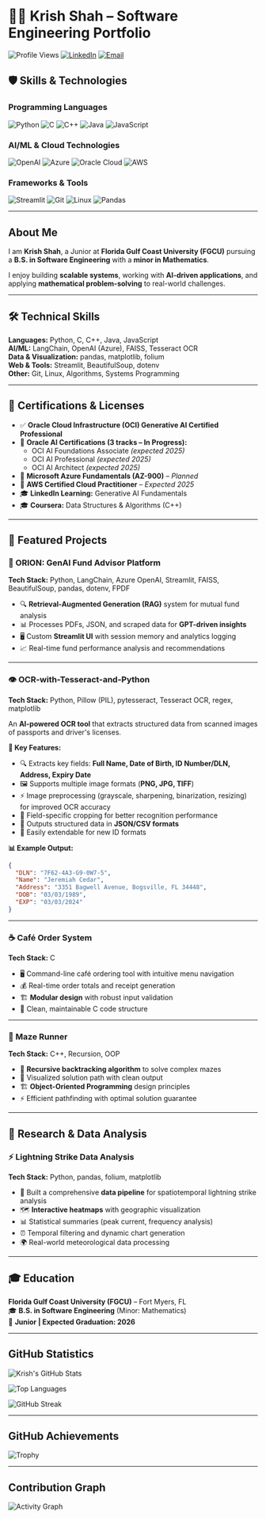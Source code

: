 # 👨‍💻 Krish Shah – Software Engineering Portfolio

![Profile Views](https://komarev.com/ghpvc/?username=krishshah&color=blue&style=flat-square)
[![LinkedIn](https://img.shields.io/badge/LinkedIn-Connect-blue?style=flat-square&logo=linkedin)](https://linkedin.com/in/krish-shah)
[![Email](https://img.shields.io/badge/Email-ksshah1283@eagle.fgcu.edu-red?style=flat-square&logo=gmail)](mailto:ksshah1283@eagle.fgcu.edu)

## 🛡️ Skills & Technologies

### Programming Languages
![Python](https://img.shields.io/badge/Python-3776AB?style=for-the-badge&logo=python&logoColor=white)
![C](https://img.shields.io/badge/C-00599C?style=for-the-badge&logo=c&logoColor=white)
![C++](https://img.shields.io/badge/C++-00599C?style=for-the-badge&logo=cplusplus&logoColor=white)
![Java](https://img.shields.io/badge/Java-ED8B00?style=for-the-badge&logo=java&logoColor=white)
![JavaScript](https://img.shields.io/badge/JavaScript-F7DF1E?style=for-the-badge&logo=javascript&logoColor=black)

### AI/ML & Cloud Technologies
![OpenAI](https://img.shields.io/badge/OpenAI-412991?style=for-the-badge&logo=openai&logoColor=white)
![Azure](https://img.shields.io/badge/Microsoft_Azure-0089D0?style=for-the-badge&logo=microsoft-azure&logoColor=white)
![Oracle Cloud](https://img.shields.io/badge/Oracle_Cloud-F80000?style=for-the-badge&logo=oracle&logoColor=white)
![AWS](https://img.shields.io/badge/AWS-232F3E?style=for-the-badge&logo=amazon-aws&logoColor=white)

### Frameworks & Tools
![Streamlit](https://img.shields.io/badge/Streamlit-FF4B4B?style=for-the-badge&logo=streamlit&logoColor=white)
![Git](https://img.shields.io/badge/Git-F05032?style=for-the-badge&logo=git&logoColor=white)
![Linux](https://img.shields.io/badge/Linux-FCC624?style=for-the-badge&logo=linux&logoColor=black)
![Pandas](https://img.shields.io/badge/Pandas-150458?style=for-the-badge&logo=pandas&logoColor=white)

---

## About Me

I am **Krish Shah**, a Junior at **Florida Gulf Coast University (FGCU)** pursuing a **B.S. in Software Engineering** with a **minor in Mathematics**.

I enjoy building **scalable systems**, working with **AI-driven applications**, and applying **mathematical problem-solving** to real-world challenges.

---

## 🛠 Technical Skills

**Languages:** Python, C, C++, Java, JavaScript  
**AI/ML:** LangChain, OpenAI (Azure), FAISS, Tesseract OCR  
**Data & Visualization:** pandas, matplotlib, folium  
**Web & Tools:** Streamlit, BeautifulSoup, dotenv  
**Other:** Git, Linux, Algorithms, Systems Programming

---

## 📜 Certifications & Licenses

- ✅ **Oracle Cloud Infrastructure (OCI) Generative AI Certified Professional**
- 🔄 **Oracle AI Certifications (3 tracks – In Progress):**
  - OCI AI Foundations Associate *(expected 2025)*
  - OCI AI Professional *(expected 2025)*
  - OCI AI Architect *(expected 2025)*
- 📅 **Microsoft Azure Fundamentals (AZ-900)** – *Planned*
- 📅 **AWS Certified Cloud Practitioner** – *Expected 2025*
- 🎓 **LinkedIn Learning:** Generative AI Fundamentals
- 🎓 **Coursera:** Data Structures & Algorithms (C++)

---

## 🚀 Featured Projects

### 🤖 ORION: GenAI Fund Advisor Platform
**Tech Stack:** Python, LangChain, Azure OpenAI, Streamlit, FAISS, BeautifulSoup, pandas, dotenv, FPDF

- 🔍 **Retrieval-Augmented Generation (RAG)** system for mutual fund analysis
- 📊 Processes PDFs, JSON, and scraped data for **GPT-driven insights**
- 🖥️ Custom **Streamlit UI** with session memory and analytics logging
- 📈 Real-time fund performance analysis and recommendations

---

### 👁️ OCR-with-Tesseract-and-Python
**Tech Stack:** Python, Pillow (PIL), pytesseract, Tesseract OCR, regex, matplotlib

An **AI-powered OCR tool** that extracts structured data from scanned images of passports and driver's licenses.

**🌟 Key Features:**
- 🔍 Extracts key fields: **Full Name, Date of Birth, ID Number/DLN, Address, Expiry Date**
- 🖼️ Supports multiple image formats (**PNG, JPG, TIFF**)
- ⚡ Image preprocessing (grayscale, sharpening, binarization, resizing) for improved OCR accuracy
- 🎯 Field-specific cropping for better recognition performance
- 📄 Outputs structured data in **JSON/CSV formats**
- 🔧 Easily extendable for new ID formats

**📊 Example Output:**
```json
{
  "DLN": "7F62-4A3-G9-0W7-5",
  "Name": "Jeremiah Cedar",
  "Address": "3351 Bagwell Avenue, Bogsville, FL 34448",
  "DOB": "03/03/1989",
  "EXP": "03/03/2024"
}
```

---

### ☕ Café Order System
**Tech Stack:** C

- 🖥️ Command-line café ordering tool with intuitive menu navigation
- 💰 Real-time order totals and receipt generation
- 🏗️ **Modular design** with robust input validation
- 🔧 Clean, maintainable C code structure

---

### 🧩 Maze Runner
**Tech Stack:** C++, Recursion, OOP

- 🔄 **Recursive backtracking algorithm** to solve complex mazes
- 🎨 Visualized solution path with clean output
- 🏗️ **Object-Oriented Programming** design principles
- ⚡ Efficient pathfinding with optimal solution guarantee

---

## 🔬 Research & Data Analysis

### ⚡ Lightning Strike Data Analysis
**Tech Stack:** Python, pandas, folium, matplotlib

- 🔧 Built a comprehensive **data pipeline** for spatiotemporal lightning strike analysis
- 🗺️ **Interactive heatmaps** with geographic visualization
- 📊 Statistical summaries (peak current, frequency analysis)
- ⏰ Temporal filtering and dynamic chart generation
- 🌍 Real-world meteorological data processing

---

## 🎓 Education

**Florida Gulf Coast University (FGCU)** – Fort Myers, FL  
🎓 **B.S. in Software Engineering** (Minor: Mathematics)  
📅 **Junior | Expected Graduation: 2026**

---

## GitHub Statistics

![Krish's GitHub Stats](https://github-readme-stats.vercel.app/api?username=krocks9903&show_icons=true&theme=radical&count_private=true)

![Top Languages](https://github-readme-stats.vercel.app/api/top-langs/?username=krocks9903&layout=compact&theme=radical)

![GitHub Streak](https://github-readme-streak-stats.herokuapp.com/?user=krocks9903&theme=radical)

---

## GitHub Achievements

![Trophy](https://github-profile-trophy.vercel.app/?username=krocks9903&theme=radical&column=7)

---

## Contribution Graph

![Activity Graph](https://github-readme-activity-graph.cyclic.app/graph?username=krocks9903&theme=radical)

